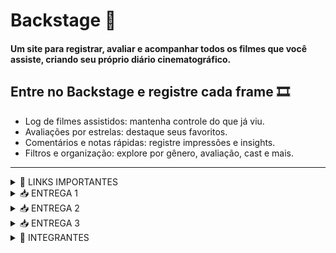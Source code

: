 # Backstage 🎥
#### Um site para registrar, avaliar e acompanhar todos os filmes que você assiste, criando seu próprio diário cinematográfico.

## Entre no **Backstage** e registre cada frame 🎞️
- Log de filmes assistidos: mantenha controle do que já viu.
- Avaliações por estrelas: destaque seus favoritos.
- Comentários e notas rápidas: registre impressões e insights.
- Filtros e organização: explore por gênero, avaliação, cast e mais.
----------------------------------------------------------------------------------------------------------------------------------------------
<details>
<summary> 🔗 LINKS IMPORTANTES </summary>
  
- [Jira](https://backstage2025.atlassian.net/jira/software/projects/SCRUM/boards/1/backlog)
  
- [Histórias](https://docs.google.com/document/d/1aqIHFkvABIIP391eOZYChAOS2tJbzDw3llCjle1GSi0/edit?usp=sharing)
  </details>
<details>
<summary> 📥 ENTREGA 1</summary>


O objetivo desta sprint foi criar a infraestrutura inicial do sistema, focando em funcionalidades essenciais para gerenciamento de usuários e informações sobre filmes. O sistema permite ao usuário ter uma comunidade com amigos, pesquisar filmes por título, gênero ou autor, criar e compartilhar rankings de filmes favoritos, avaliar filmes com estrelas, adicionar comentários, visualizar avaliações de outros usuários e receber alertas de spoilers.

Também é possível acompanhar detalhes dos filmes, como duração, elenco e plataformas de streaming, gerenciar o histórico pessoal de filmes assistidos, salvar filmes para assistir depois e controlar a privacidade de resenhas e histórico. Usuários podem acessar perfis de outros usuários e visualizar suas resenhas e filmes assistidos de acordo com as configurações de privacidade.

O protótipo de baixa fidelidade foi desenvolvido no Figma e apresentado em um [Screencast](https://youtu.be/LRqxvmqukJw), enquanto a gestão do projeto e backlog da Sprint 1 foi organizada no [Jira](https://backstage2025.atlassian.net/jira/software/projects/SCRUM/boards/1/backlog).

Link paras as histórias: [Histórias](https://docs.google.com/document/d/1aqIHFkvABIIP391eOZYChAOS2tJbzDw3llCjle1GSi0/edit?usp=sharing)

![Figma 1](https://raw.githubusercontent.com/marilializ/Backstage/main/imagens/figma1_correto.PNG)
![Sprint 1](https://raw.githubusercontent.com/marilializ/Backstage/main/imagens/Backlog1.PNG)
![Quadro 1](https://raw.githubusercontent.com/marilializ/Backstage/main/imagens/Primeiro_Quadro.PNG)

</details>

<details>
<summary> 📥 ENTREGA 2</summary>

O objetivo desta segunda sprint é dar início ao desenvolvimento do projeto, colocando em prática a implementação das primeiras histórias de usuário.

## HISTÓRIA 1:
Permite que o usuário veja os detalhes de um filme (elenco, duração, classificação...) ao clicar nele.

![História1](https://raw.githubusercontent.com/marilializ/Backstage/main/imagens/detalhes1.PNG)
![História1](https://raw.githubusercontent.com/marilializ/Backstage/main/imagens/detalhes2.PNG)
![História1](https://raw.githubusercontent.com/marilializ/Backstage/main/imagens/detalhes3.PNG)

## HISTÓRIA 2:
Permite que o usuário salve um filme para assistir mais tarde.

![História2](https://raw.githubusercontent.com/marilializ/Backstage/main/imagens/assistirmaistarde.PNG)

## HISTÓRIA 3:
Permite que o usuário deixa uma resenha sobre o filme.

![História3](imagens/critica.png)
----------------------------------------------------------------------------------------------------------------------------------------------

## Screencast
Você pode acessar ([AQUI](https://youtu.be/MOOjIxs7I2w)) o vídeo explicativo do nosso projeto já desenvolvido em Django, com as três histórias implementadas.

## Backlog no Jira
![Backlog2](https://raw.githubusercontent.com/marilializ/Backstage/main/imagens/backlog2.PNG)

## Quadro no jira
![Quadro2](https://raw.githubusercontent.com/marilializ/Backstage/main/imagens/quadro2.PNG)

----------------------------------------------------------------------------------------------------------------------------------------------

## Bugtracker
Criamos um bugtracker, onde podemos ver a correção de bugs e melhorias que queremos fazer para o Backstage.

![bugtracker1](https://raw.githubusercontent.com/marilializ/Backstage/main/imagens/bugtracker.PNG)

Bugs corrigídos:

-O template chamado em backstage/views.py (backstage/busca.html) não era compatível com a estrutura de pastas existente, pois o arquivo busca.html não foi encontrado dentro de backstage/templates/backstage/.

-O template chamado em backstage/views.py (backstage/register.html) não era compatível com a estrutura de pastas existente, pois o arquivo register.html não foi encontrado dentro de backstage/templates/backstage/.

-A view salvar_critica em backstage/views.py não era compatível com o fluxo do Django, pois não retornava um objeto HttpResponse, mas sim None.

-O template chamado em backstage/views.py (backstage/login.html) não era compatível com a estrutura de pastas existente, pois o arquivo login.html não foi encontrado dentro de backstage/templates/backstage/.

-Os path definidos em setup/urls.py não incluíam uma rota para o caminho vazio (""), resultando no erro 404 ao acessar http://127.0.0.1:8000/.

-Os path, namespace e views "comunidade" (em backstage/urls.py) não eram compatíveis com o nome do arquivo (community.html)

## Programação em Par
A implementação das histórias foi feita por meio da programação em par. Neste [relatório](https://docs.google.com/document/d/1HIxRn-m3WkP-25n1E8wzRNDGOBeI7m8e7uyD_I04urM/edit?usp=sharing), você pode encontrar mais sobre o esse processo.

</details>

<details>
<summary> 📥 ENTREGA 3</summary>
O objetivo dessa Sprint foi expandir o Backstage com a continuação da implementação das histórias.

## HISTÓRIA 1:
Permite que o usuário pesquise filmes por título, gênero ou autor, facilitando a sua navegação.

![História1](print)
![História1](print)
![História1](print)

## HISTÓRIA 2:
Permite que o usuário veja os principais detalhes de uma série (elenco, duração, classificação...) ao clicar nela.

![História2](print)

## HISTÓRIA 3:
Permite que o usuário seja avisado sobre possíveis spoilers em resenhas alheias e que possa avisar se sua própria resenha tem spoilers.

![História3](print)

## Backlog no Jira
![Backlog2](print)

## Quadro no jira
![Quadro2](print)

## Screencasts
Nessa entrega, realizamos os screencasts de CI/CD com build e deployment automatizado, Testes de Sistema (E2E) Automatizados e do deployment das novas histórias.

[CI/CD](link)
[E2E](link)
[Deployment](link)

## Bugtracker
Uma nova secção foi adicionada ao bugtracker, para o controle de bugs desta entrega.

Open:
PRINT DO BUG TRACKER

Closed:
PRINT DO BUG TRACKER

## Programação em Par
A implementação das histórias foi feita por meio da programação em par. Neste [relatório](https://docs.google.com/document/d/1HIxRn-m3WkP-25n1E8wzRNDGOBeI7m8e7uyD_I04urM/edit?usp=sharing), você pode encontrar mais sobre esse processo.







</details>

<details>
<summary> 🚀 INTEGRANTES  </summary>
  
- Henrique Antunes Calado 
  
- Leonardo Argente

- Louise Pessoa Araújo Medeiros de Souza

- Luis Antônio Godoy Idrissi

- Marília Liz Alves de Lima

- Rafael Pimentel Borba

- Victor Martins Tomaz de Melo
  </details>
